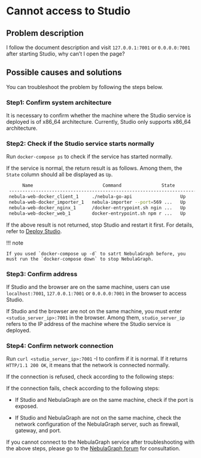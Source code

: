 # Cannot access to Studio

## Problem description

I follow the document description and visit `127.0.0.1:7001` or `0.0.0.0:7001` after starting Studio, why can’t I open the page?

## Possible causes and solutions

You can troubleshoot the problem by following the steps below.

### Step1: Confirm system architecture

It is necessary to confirm whether the machine where the Studio service is deployed is of x86_64 architecture. Currently, Studio only supports x86_64 architecture.

### Step2: Check if the Studio service starts normally

Run `docker-compose ps` to check if the service has started normally.

If the service is normal, the return result is as follows. Among them, the `State` column should all be displayed as `Up`.

```bash
      Name                          Command               State               Ports
 ------------------------------------------------------------------------------------------------------
 nebula-web-docker_client_1     ./nebula-go-api                  Up      0.0.0.0:32782->8080/tcp
 nebula-web-docker_importer_1   nebula-importer --port=569 ...   Up      0.0.0.0:32783->5699/tcp
 nebula-web-docker_nginx_1      /docker-entrypoint.sh ngin ...   Up      0.0.0.0:7001->7001/tcp, 80/tcp
 nebula-web-docker_web_1        docker-entrypoint.sh npm r ...   Up      0.0.0.0:32784->7001/tcp
```

If the above result is not returned, stop Studio and restart it first. For details, refer to [Deploy Studio](../deploy-connect/st-ug-deploy.md).

!!! note

    If you used `docker-compose up -d` to satrt NebulaGraph before, you must run the `docker-compose down` to stop NebulaGraph.

### Step3: Confirm address

If Studio and the browser are on the same machine, users can use `localhost:7001`, `127.0.0.1:7001` or `0.0.0.0:7001` in the browser to access Studio.

If Studio and the browser are not on the same machine, you must enter `<studio_server_ip>:7001` in the browser. Among them, `studio_server_ip` refers to the IP address of the machine where the Studio service is deployed.

### Step4: Confirm network connection

Run `curl <studio_server_ip>:7001` -I to confirm if it is normal. If it returns `HTTP/1.1 200 OK`, it means that the network is connected normally.

If the connection is refused, check according to the following steps:

If the connection fails, check according to the following steps:

- If Studio and NebulaGraph are on the same machine, check if the port is exposed.

- If Studio and NebulaGraph are not on the same machine, check the network configuration of the NebulaGraph server, such as firewall, gateway, and port.

If you cannot connect to the NebulaGraph service after troubleshooting with the above steps, please go to the [NebulaGraph forum](https://discuss.nebula-graph.io) for consultation.